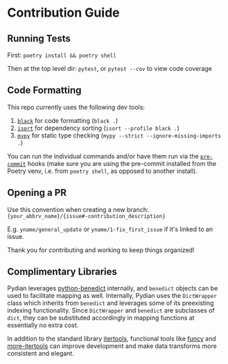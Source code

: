 # Contribution Guide

## Running Tests
First: `poetry install && poetry shell`

Then at the top level dir: `pytest`, or `pytest --cov` to view code coverage

## Code Formatting
This repo currently uses the following dev tools:
1. [`black`](https://github.com/psf/black) for code formatting (`black .`)
2. [`isort`](https://github.com/PyCQA/isort) for dependency sorting (`isort --profile black .`)
3. [`mypy`](https://github.com/python/mypy) for static type checking (`mypy --strict --ignore-missing-imports .`)

You can run the individual commands and/or have them run via the [`pre-commit`](https://github.com/pre-commit/pre-commit) hooks (make sure you are using the pre-commit installed from the Poetry venv, i.e. from `poetry shell`, as opposed to another install).

## Opening a PR
Use this convention when creating a new branch: `{your_abbrv_name}/{issue#-contribution_description}`

E.g. `yname/general_update` or `yname/1-fix_first_issue` if it's linked to an issue.

Thank you for contributing and working to keep things organized!

## Complimentary Libraries
Pydian leverages [python-benedict](https://github.com/fabiocaccamo/python-benedict) internally, and `benedict` objects can be used to facilitate mapping as well. Internally, Pydian uses the `DictWrapper` class which inherits from `benedict` and leverages some of its preexisting indexing functionality. Since `DictWrapper` and `benedict` are subclasses of `dict`, they can be substituted accordingly in mapping functions at essentially no extra cost.

In addition to the standard library [itertools](https://docs.python.org/3/library/itertools.html), functional tools like [funcy](https://github.com/Suor/funcy) and [more-itertools](https://github.com/more-itertools/more-itertools) can improve development and make data transforms more consistent and elegant.
